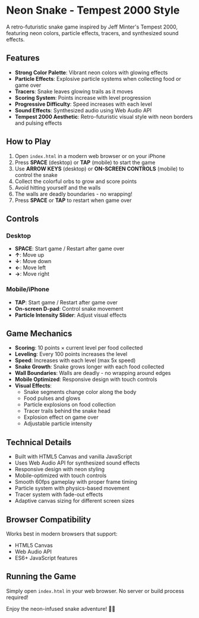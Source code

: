 # Neon Snake - Tempest 2000 Style

A retro-futuristic snake game inspired by Jeff Minter's Tempest 2000, featuring neon colors, particle effects, tracers, and synthesized sound effects.

## Features

- **Strong Color Palette**: Vibrant neon colors with glowing effects
- **Particle Effects**: Explosive particle systems when collecting food or game over
- **Tracers**: Snake leaves glowing trails as it moves
- **Scoring System**: Points increase with level progression
- **Progressive Difficulty**: Speed increases with each level
- **Sound Effects**: Synthesized audio using Web Audio API
- **Tempest 2000 Aesthetic**: Retro-futuristic visual style with neon borders and pulsing effects

## How to Play

1. Open `index.html` in a modern web browser or on your iPhone
2. Press **SPACE** (desktop) or **TAP** (mobile) to start the game
3. Use **ARROW KEYS** (desktop) or **ON-SCREEN CONTROLS** (mobile) to control the snake
4. Collect the colorful orbs to grow and score points
5. Avoid hitting yourself and the walls
6. The walls are deadly boundaries - no wrapping!
7. Press **SPACE** or **TAP** to restart when game over

## Controls

### Desktop
- **SPACE**: Start game / Restart after game over
- **↑**: Move up
- **↓**: Move down
- **←**: Move left
- **→**: Move right

### Mobile/iPhone
- **TAP**: Start game / Restart after game over
- **On-screen D-pad**: Control snake movement
- **Particle Intensity Slider**: Adjust visual effects

## Game Mechanics

- **Scoring**: 10 points × current level per food collected
- **Leveling**: Every 100 points increases the level
- **Speed**: Increases with each level (max 5x speed)
- **Snake Growth**: Snake grows longer with each food collected
- **Wall Boundaries**: Walls are deadly - no wrapping around edges
- **Mobile Optimized**: Responsive design with touch controls
- **Visual Effects**: 
  - Snake segments change color along the body
  - Food pulses and glows
  - Particle explosions on food collection
  - Tracer trails behind the snake head
  - Explosion effect on game over
  - Adjustable particle intensity

## Technical Details

- Built with HTML5 Canvas and vanilla JavaScript
- Uses Web Audio API for synthesized sound effects
- Responsive design with neon styling
- Mobile-optimized with touch controls
- Smooth 60fps gameplay with proper frame timing
- Particle system with physics-based movement
- Tracer system with fade-out effects
- Adaptive canvas sizing for different screen sizes

## Browser Compatibility

Works best in modern browsers that support:
- HTML5 Canvas
- Web Audio API
- ES6+ JavaScript features

## Running the Game

Simply open `index.html` in your web browser. No server or build process required!

Enjoy the neon-infused snake adventure! 🐍✨
